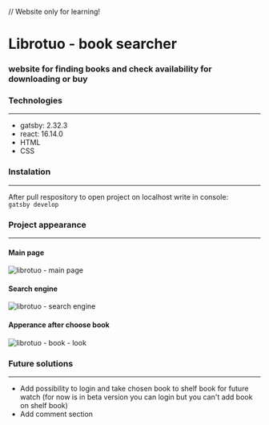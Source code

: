 // Website only for learning!
# Librotuo - book searcher
### website for finding books and check availability for downloading or buy

### Technologies

***

* gatsby: 2.32.3
* react: 16.14.0
* HTML
* CSS

### Instalation

***

After pull respository to open project on localhost write in console:  
```gatsby develop```

### Project appearance

***

#### Main page  
![librotuo - main page](https://user-images.githubusercontent.com/47725233/118411507-45102380-b695-11eb-8762-ed44cdf6afd2.png)
  
#### Search engine  
![librotuo - search engine](https://user-images.githubusercontent.com/47725233/118411565-77218580-b695-11eb-82df-4abb42ad5ce2.png)
  
#### Apperance after choose book
![librotuo - book - look](https://user-images.githubusercontent.com/47725233/118411651-dc757680-b695-11eb-8800-3c1c90b8d3e2.png)


### Future solutions

***

* Add possibility to login and take chosen book to shelf book for future watch (for now is in beta version you can login but you can't add book on shelf book)
* Add comment section
